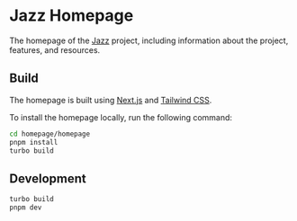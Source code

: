 # Jazz Homepage

The homepage of the [Jazz](https://github.com/garden-co/jazz) project, including information about the project, features, and resources.

## Build

The homepage is built using [Next.js](https://nextjs.org/) and [Tailwind CSS](https://tailwindcss.com/).

To install the homepage locally, run the following command:

```bash
cd homepage/homepage
pnpm install
turbo build
```

## Development

```bash
turbo build
pnpm dev
```
